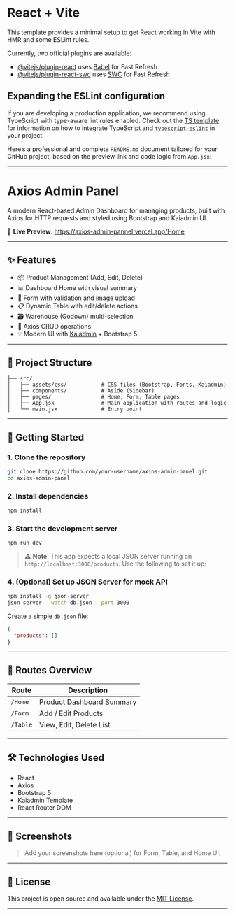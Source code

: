 # React + Vite

This template provides a minimal setup to get React working in Vite with HMR and some ESLint rules.

Currently, two official plugins are available:

- [@vitejs/plugin-react](https://github.com/vitejs/vite-plugin-react/blob/main/packages/plugin-react) uses [Babel](https://babeljs.io/) for Fast Refresh
- [@vitejs/plugin-react-swc](https://github.com/vitejs/vite-plugin-react/blob/main/packages/plugin-react-swc) uses [SWC](https://swc.rs/) for Fast Refresh

## Expanding the ESLint configuration

If you are developing a production application, we recommend using TypeScript with type-aware lint rules enabled. Check out the [TS template](https://github.com/vitejs/vite/tree/main/packages/create-vite/template-react-ts) for information on how to integrate TypeScript and [`typescript-eslint`](https://typescript-eslint.io) in your project.

Here’s a professional and complete `README.md` document tailored for your GitHub project, based on the preview link and code logic from `App.jsx`:

---

# Axios Admin Panel

A modern React-based Admin Dashboard for managing products, built with Axios for HTTP requests and styled using Bootstrap and Kaiadmin UI.

🔗 **Live Preview**: https://axios-admin-pannel.vercel.app/Home

---

## ✨ Features

* 📦 Product Management (Add, Edit, Delete)
* 📊 Dashboard Home with visual summary
* 📝 Form with validation and image upload
* 📋 Dynamic Table with edit/delete actions
* 🗃️ Warehouse (Godown) multi-selection
* 🔄 Axios CRUD operations
* 💡 Modern UI with [Kaiadmin](https://kaiadmin-lite.netlify.app/) + Bootstrap 5

---

## 📂 Project Structure

```
├── src/
│   ├── assets/css/           # CSS files (Bootstrap, Fonts, Kaiadmin)
│   ├── components/           # Aside (Sidebar)
│   ├── pages/                # Home, Form, Table pages
│   ├── App.jsx               # Main application with routes and logic
│   └── main.jsx              # Entry point
```

---

## 🚀 Getting Started

### 1. Clone the repository

```bash
git clone https://github.com/your-username/axios-admin-panel.git
cd axios-admin-panel
```

### 2. Install dependencies

```bash
npm install
```

### 3. Start the development server

```bash
npm run dev
```

> ⚠️ **Note**: This app expects a local JSON server running on `http://localhost:3000/products`. Use the following to set it up:

### 4. (Optional) Set up JSON Server for mock API

```bash
npm install -g json-server
json-server --watch db.json --port 3000
```

Create a simple `db.json` file:

```json
{
  "products": []
}
```

---

## 🧩 Routes Overview

| Route    | Description               |
| -------- | ------------------------- |
| `/Home`  | Product Dashboard Summary |
| `/Form`  | Add / Edit Products       |
| `/Table` | View, Edit, Delete List   |

---

## 🛠️ Technologies Used

* React
* Axios
* Bootstrap 5
* Kaiadmin Template
* React Router DOM

---

## 📸 Screenshots

> Add your screenshots here (optional) for Form, Table, and Home UI.

---

## 📄 License

This project is open source and available under the [MIT License](LICENSE).

---
